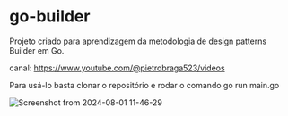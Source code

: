 # go-builder

Projeto criado para aprendizagem da metodologia de design patterns Builder em Go.

canal: https://www.youtube.com/@pietrobraga523/videos

Para usá-lo basta clonar o repositório e rodar o comando go run main.go

![Screenshot from 2024-08-01 11-46-29](https://github.com/user-attachments/assets/0f628bef-a156-4461-9612-c0ab62d1a1df)
